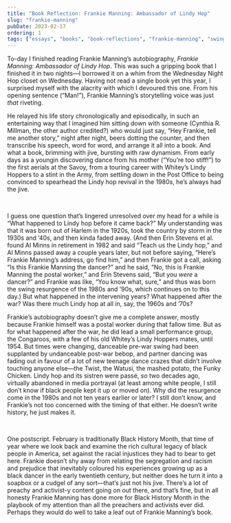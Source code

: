 ```yaml
---
title: "Book Reflection: Frankie Manning: Ambassador of Lindy Hop"
slug: "frankie-manning"
pubDate: 2023-02-17
ordering: 1
tags: ["essays", "books", "book-reflections", "frankie-manning", "swing-dancing", "dance"]
---
```


<span class="small-caps">To-day I finished reading</span> Frankie Manning’s autobiography, _Frankie Manning: Ambassador of Lindy Hop_. This was such a gripping book that I finished it in two nights—I borrowed it on a whim from the Wednesday Night Hop closet on Wednesday. Having not read a single book yet this year, I surprised myself with the alacrity with which I devoured this one. From his opening sentence (“Man!”), Frankie Manning’s storytelling voice was just _that_ riveting.

He relayed his life story chronologically and episodically, in such an entertaining way that I imagined him sitting down with someone (Cynthia R. Millman, the other author credited?) who would just say, “Hey Frankie, tell me another story,” night after night, beers dotting the counter, and then transcribe his speech, word for word, and arrange it all into a book. And what a book, brimming with jive, bursting with raw dynamism. From early days as a youngin discovering dance from his mother (“You’re too stiff!”) to the first aerials at the Savoy, from a touring career with Whitey’s Lindy Hoppers to a stint in the Army, from settling down in the Post Office to being convinced to spearhead the Lindy hop revival in the 1980s, he’s always had the jive.

<br />

I guess one question that’s lingered unresolved over my head for a while is “What happened to Lindy hop before it came back?” My understanding was that it was born out of Harlem in the 1920s, took the country by storm in the 1930s and ’40s, and then kinda faded away. (And then Erin Stevens et al. found Al Minns in retirement in 1982 and said “Teach us the Lindy hop,” and Al Minns passed away a couple years later, but not before saying, “Here’s Frankie Manning’s address, go find him,” and then Frankie got a call, asking “Is this Frankie Manning the dancer?” and he said, “No, this is Frankie Manning the postal worker,” and Erin Stevens said, “But you _were_ a dancer?” and Frankie was like, “You know what, sure,” and thus was born the swing resurgence of the 1980s and ’90s, which continues on to this day.) But what happened in the intervening years? What happened after the war? Was there much Lindy hop at all in, say, the 1960s and ’70s?

Frankie’s autobiography doesn’t give me a complete answer, mostly because Frankie himself was a postal worker during that fallow time. But as for what happened after the war, he did lead a small performance group, the Congaroos, with a few of his old Whitey’s Lindy Hoppers mates, until 1954. But times were changing, danceable pre-war swing had been supplanted by undanceable post-war bebop, and partner dancing was fading out in favour of a lot of new teenage dance crazes that didn’t involve touching anyone else—the Twist, the Watusi, the mashed potato, the Funky Chicken. Lindy hop and its sistren were passé, _so_ two decades ago, virtually abandoned in media portrayal (at least among white people, I still don’t know if black people kept it up or moved on). Why did the resurgence come in the 1980s and not ten years earlier or later? I still don’t know, and Frankie’s not too concerned with the timing of that either. He doesn’t write history, he just makes it.

<br />

One postscript. February is traditionally Black History Month, that time of year where we look back and examine the rich cultural legacy of black people in America, set against the racial injustices they had to bear to get here. Frankie doesn’t shy away from relating the segregation and racism and prejudice that inevitably coloured his experiences growing up as a black dancer in the early twentieth century, but neither does he turn it into a soapbox or a cudgel of any sort—that’s just not his jive. There’s a lot of preachy and activist-y content going on out there, and that’s fine, but in all honesty Frankie Manning has done more for Black History Month in the playbook of my attention than all the preachers and activists ever did. Perhaps they would do well to take a leaf out of Frankie Manning’s book.
